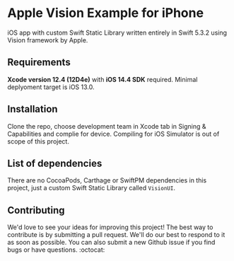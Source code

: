 # Apple Vision Example for iPhone

iOS app with custom Swift Static Library written entirely in Swift 5.3.2 using Vision framework by Apple.

## Requirements

**Xcode version 12.4 (12D4e)** with **iOS 14.4 SDK** required. Minimal deplyoment target is iOS 13.0.

## Installation

Clone the repo, choose development team in Xcode tab in Signing & Capabilities and complie for device. Compiling for iOS Simulator is out of scope of this project.

## List of dependencies

There are no CocoaPods, Carthage or SwiftPM dependencies in this project, just a custom Swift Static Library called `VisionUI`.

## Contributing

We'd love to see your ideas for improving this project! The best way to contribute is by submitting a pull request. We'll do our best to respond to it as soon as possible. You can also submit a new Github issue if you find bugs or have questions. :octocat:

